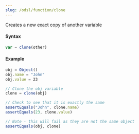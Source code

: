 ```yaml
---
slug: /odsl/function/clone
---
```

Creates a new exact copy of another variable

#### Syntax
```js
var = clone(other)
```
#### Example
```js
obj = Object()
obj.name = "John"
obj.value = 23

// Clone the obj variable
clone = clone(obj)

// Check to see that it is exactly the same
assertEquals("John", clone.name)
assertEquals(23, clone.value)

// Note - this will fail as they are not the same object
assertEquals(obj, clone)
```
